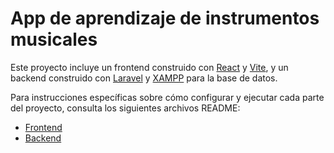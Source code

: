 # App de aprendizaje de instrumentos musicales

Este proyecto incluye un frontend construido con [React](https://reactjs.org/) y [Vite](https://vitejs.dev/), y un backend construido con [Laravel](https://laravel.com/) y [XAMPP](https://www.apachefriends.org/index.html) para la base de datos.

Para instrucciones específicas sobre cómo configurar y ejecutar cada parte del proyecto, consulta los siguientes archivos README:

- [Frontend](frontend/README.md)
- [Backend](backend/README.md)